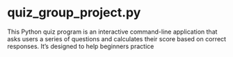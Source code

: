 # quiz_group_project.py
This Python quiz program is an interactive command-line application that asks users a series of questions and calculates their score based on correct responses. It’s designed to help beginners practice
